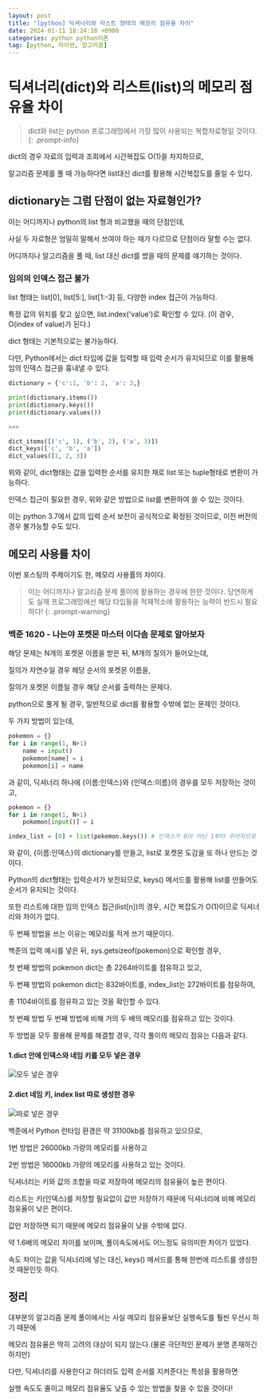 ```yaml
---
layout: post
title: "[python] 딕셔너리와 리스트 형태의 메모리 점유율 차이"
date: 2024-01-11 18:24:18 +0900
categories: python python이론
tag: [python, 파이썬, 알고리즘]
---
```


# 딕셔너리(dict)와 리스트(list)의 메모리 점유율 차이

> dict와 list는 python 프로그래밍에서 가장 많이 사용되는 복합자료형일 것이다.
{: .prompt-info}

dict의 경우 자료의 입력과 조회에서 시간복잡도 O(1)을 차지하므로,

알고리즘 문제를 풀 때 가능하다면 list대신 dict를 활용해 시간복잡도를 줄일 수 있다.

## dictionary는 그럼 단점이 없는 자료형인가?

이는 어디까지나 python의 list 형과 비교했을 때의 단점인데,

사실 두 자료형은 엄밀히 말해서 쓰여야 하는 때가 다르므로 단점이라 말할 수는 없다.

어디까지나 알고리즘을 풀 때, list 대신 dict를 썼을 때의 문제를 얘기하는 것이다.

### 임의의 인덱스 접근 불가

list 형태는 list[0], list[5:], list[1:-3] 등, 다양한 index 접근이 가능하다.

특정 값의 위치를 찾고 싶으면, list.index('value')로 확인할 수 있다. (이 경우, O(index of value)가 된다.)

dict 형태는 기본적으로는 불가능하다.

다만, Python에서는 dict 타입에 값을 입력할 때 입력 순서가 유지되므로 이를 활용해 임의 인덱스 접근을 흉내낼 수 있다.

```python
dictionary = {'c':1, 'b': 2, 'a': 3,}

print(dictionary.items())
print(dictionary.keys())
print(dictionary.values())

>>>

dict_items([('c', 1), ('b', 2), ('a', 3)])
dict_keys(['c', 'b', 'a'])
dict_values([1, 2, 3])
```

위와 같이, dict형태는 값을 입력한 순서를 유지한 채로 list 또는 tuple형태로 변환이 가능하다.

인덱스 접근이 필요한 경우, 위와 같은 방법으로 list를 변환하여 쓸 수 있는 것이다.

이는 python 3.7에서 값의 입력 순서 보전이 공식적으로 확정된 것이므로, 이전 버전의 경우 불가능할 수도 있다.

## 메모리 사용률 차이

이번 포스팅의 주제이기도 한, 메모리 사용률의 차이다.

>이는 어디까지나 알고리즘 문제 풀이에 활용하는 경우에 한한 것이다.
>당연하게도 실제 프로그래밍에선 해당 타입들을 적재적소에 활용하는 능력이 반드시 필요하다!
{: .prompt-warning}

### 백준 1620 - 나는야 포켓몬 마스터 이다솜 문제로 알아보자

해당 문제는 N개의 포켓몬 이름을 받은 뒤, M개의 질의가 들어오는데,

질의가 자연수일 경우 해당 순서의 포켓몬 이름을,

질의가 포켓몬 이름일 경우 해당 순서를 출력하는 문제다.

python으로 풀게 될 경우, 일반적으로 dict를 활용할 수밖에 없는 문제인 것이다.

두 가지 방법이 있는데,

```python
pokemon = {}
for i in range(1, N+1)
    name = input()
    pokemon[name] = i
    pokemon[i] = name
```

과 같이, 딕셔너리 하나에 {이름:인덱스}와 {인덱스:이름}의 경우를 모두 저장하는 것이고,

```python
pokemon = {}
for i in range(1, N+1)
    pokemon[input()] = i

index_list = [0] + list(pokemon.keys()) # 인덱스가 0이 아닌 1부터 주어지므로
```

와 같이, {이름:인덱스}의 dictionary를 만들고, list로 포켓몬 도감을 또 하나 만드는 것이다.

Python의 dict형태는 입력순서가 보전되므로, keys() 메서드를 활용해 list를 만들어도 순서가 유지되는 것이다.

또한 리스트에 대한 임의 인덱스 접근(list[n])의 경우, 시간 복잡도가 O(1)이므로 딕셔너리와 차이가 없다.

두 번째 방법을 쓰는 이유는 메모리를 적게 쓰기 때문이다.

백준의 입력 예시를 넣은 뒤, sys.getsizeof(pokemon)으로 확인할 경우, 

첫 번째 방법의 pokemon dict는 총 2264바이트를 점유하고 있고,

두 번째 방법의 pokemon dict는 832바이트를, index_list는 272바이트를 점유하여,

총 1104바이트를 점유하고 있는 것을 확인할 수 있다.

첫 번째 방법 두 번째 방법에 비해 거의 두 배의 메모리를 점유하고 있는 것이다.

두 방법을 모두 활용해 문제를 해결할 경우, 각각 풀이의 메모리 점유는 다음과 같다.

#### 1.dict 안에 인덱스와 네임 키를 모두 넣은 경우

![모두 넣은 경우](posting/인덱스-네임키%20모두%20넣은%20경우.jpeg)

#### 2.dict 네임 키, index list 따로 생성한 경우

![따로 넣은 경우](posting/네임키만%20넣은%20경우.jpeg)


백준에서 Python 런타임 환경은 약 31100kb를 점유하고 있으므로,

1번 방법은 26000kb 가량의 메모리를 사용하고

2번 방법은 16000kb 가량의 메모리를 사용하고 있는 것이다.

딕셔너리는 키와 값의 조합을 따로 저장하여 메모리의 점유율이 높은 편이다.

리스트는 키(인덱스)를 저장할 필요없이 값만 저장하기 때문에 딕셔너리에 비해 메모리 점유율이 낮은 편이다.

값만 저장하면 되기 때문에 메모리 점유율이 낮을 수밖에 없다.

약 1.6배의 메모리 차이를 보이며, 풀이속도에서도 어느정도 유의미한 차이가 있었다.

속도 차이는 값을 딕셔너리에 넣는 대신, keys() 메서드를 통해 한번에 리스트를 생성한 것 때문인듯 하다.

## 정리

대부분의 알고리즘 문제 풀이에서는 사실 메모리 점유율보단 실행속도를 훨씬 우선시 하기 때문에

메모리 점유율은 딱히 고려의 대상이 되지 않는다.(물론 극단적인 문제가 분명 존재하긴 하지만)

다만, 딕셔너리를 사용한다고 하더라도 입력 순서를 지켜준다는 특성을 활용하면

실행 속도도 줄이고 메모리 점유율도 낮출 수 있는 방법을 찾을 수 있을 것이다!